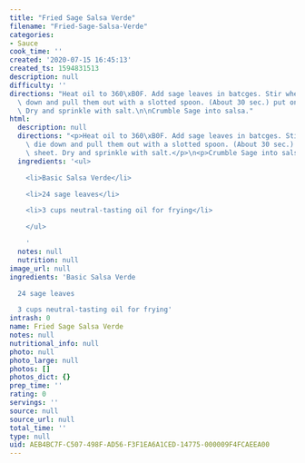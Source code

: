 ```yaml
---
title: "Fried Sage Salsa Verde"
filename: "Fried-Sage-Salsa-Verde"
categories:
- Sauce
cook_time: ''
created: '2020-07-15 16:45:13'
created_ts: 1594831513
description: null
difficulty: ''
directions: "Heat oil to 360\xB0F. Add sage leaves in batcges. Stir when bubbles die\
  \ down and pull them out with a slotted spoon. (About 30 sec.) put on baking sheet.\
  \ Dry and sprinkle with salt.\n\nCrumble Sage into salsa."
html:
  description: null
  directions: "<p>Heat oil to 360\xB0F. Add sage leaves in batcges. Stir when bubbles\
    \ die down and pull them out with a slotted spoon. (About 30 sec.) put on baking\
    \ sheet. Dry and sprinkle with salt.</p>\n<p>Crumble Sage into salsa.</p>\n"
  ingredients: '<ul>

    <li>Basic Salsa Verde</li>

    <li>24 sage leaves</li>

    <li>3 cups neutral-tasting oil for frying</li>

    </ul>

    '
  notes: null
  nutrition: null
image_url: null
ingredients: 'Basic Salsa Verde

  24 sage leaves

  3 cups neutral-tasting oil for frying'
intrash: 0
name: Fried Sage Salsa Verde
notes: null
nutritional_info: null
photo: null
photo_large: null
photos: []
photos_dict: {}
prep_time: ''
rating: 0
servings: ''
source: null
source_url: null
total_time: ''
type: null
uid: AEB4BC7F-C507-498F-AD56-F3F1EA6A1CED-14775-000009F4FCAEEA00
---
```

